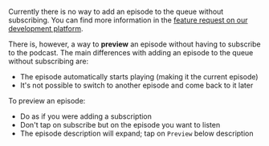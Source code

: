 Currently there is no way to add an episode to the queue without subscribing.
You can find more information in the [feature request on our development platform](https://github.com/AntennaPod/AntennaPod/issues/4710).

There  is, however, a way to **preview** an episode without having to subscribe to the podcast. The main differences with adding an episode to the queue without subscribing are:
- The episode automatically starts playing (making it the current episode)
- It's not possible to switch to another episode and come back to it later

To preview an episode: 
- Do as if you were adding a subscription
- Don't tap on subscribe but on the episode you want to listen
- The episode description will expand; tap on `Preview` below description
